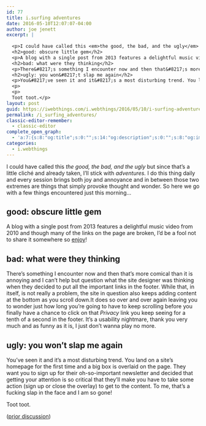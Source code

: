 ```yaml
---
id: 77
title: i.surfing adventures
date: 2016-05-10T12:07:07-04:00
author: joe jenett
excerpt: |
  
  <p>I could have called this <em>the good, the bad, and the ugly</em> but since that&#8217;s a little cliché and already taken, I&#8217;ll stick with <em>adventures.</em> I do this thing daily and every session brings both joy and annoyance and in between those two extremes are things that simply provoke thought and wonder. So here we go with a few things encountered just this morning&#8230;</p>
  <h2>good: obscure little gem</h2>
  <p>A blog with a single post from 2013 features a delightful music video from 2010 and though many of the links on the page are broken, I&#8217;d be a fool not to share it somewhere so <a href="https://blendycello.wordpress.com/2013/08/08/173/">enjoy</a>! </p>
  <h2>bad: what were they thinking</h2>
  <p>There&#8217;s something I encounter now and then that&#8217;s more comical than it is annoying and I can&#8217;t help but question what the site designer was thinking when they decided to put all the important links in the footer. While that, in itself, is not really a problem, the site in question also keeps adding content at the bottom as you scroll down.It does so over and over again leaving you to wonder just how long you&#8217;re going to have to keep scrolling before you finally have a chance to click on that <em>Privacy</em> link you keep seeing for a tenth of a second in the footer. It&#8217;s a usability nightmare, thank you very much and as funny as it is, I just don&#8217;t wanna play no more. </p>
  <h2>ugly: you won&#8217;t slap me again</h2>
  <p>You&#8217;ve seen it and it&#8217;s a most disturbing trend. You land on a site&#8217;s homepage for the first time and a big box is overlaid on the page. They want you to sign up for their oh-so-important newsletter and decided that getting your attention is so critical that they&#8217;ll make you have to take some action (sign up or close the overlay) to get to the content. To me, that&#8217;s a fucking slap in the face and I am so gone!
  <p>
  <p>
  Toot toot.</p>
layout: post
guid: https://iwebthings.com/i.webthings/2016/05/10/i-surfing-adventures/
permalink: /i_surfing_adventures/
classic-editor-remember:
  - classic-editor
complete_open_graph:
  - 'a:7:{s:8:"og:title";s:0:"";s:14:"og:description";s:0:"";s:8:"og:image";s:0:"";s:7:"og:type";s:0:"";s:12:"twitter:card";s:7:"summary";s:19:"twitter:description";s:0:"";s:15:"twitter:creator";s:0:"";}'
categories:
  - i.webthings
---
```

I could have called this _the good, the bad, and the ugly_ but since that’s a little cliché and already taken, I’ll stick with _adventures._ I do this thing daily and every session brings both joy and annoyance and in between those two extremes are things that simply provoke thought and wonder. So here we go with a few things encountered just this morning…

## good: obscure little gem

A blog with a single post from 2013 features a delightful music video from 2010 and though many of the links on the page are broken, I’d be a fool not to share it somewhere so [enjoy](https://blendycello.wordpress.com/2013/08/08/173/)!

## bad: what were they thinking

There’s something I encounter now and then that’s more comical than it is annoying and I can’t help but question what the site designer was thinking when they decided to put all the important links in the footer. While that, in itself, is not really a problem, the site in question also keeps adding content at the bottom as you scroll down.It does so over and over again leaving you to wonder just how long you’re going to have to keep scrolling before you finally have a chance to click on that _Privacy_ link you keep seeing for a tenth of a second in the footer. It’s a usability nightmare, thank you very much and as funny as it is, I just don’t wanna play no more.

## ugly: you won’t slap me again

You’ve seen it and it’s a most disturbing trend. You land on a site’s homepage for the first time and a big box is overlaid on the page. They want you to sign up for their oh-so-important newsletter and decided that getting your attention is so critical that they’ll make you have to take some action (sign up or close the overlay) to get to the content. To me, that’s a fucking slap in the face and I am so gone!

Toot toot.

([prior discussion](https://disqus.com/home/discussion/iwebthings/isurfing_adventures/))